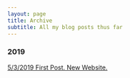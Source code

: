 ```yaml
---
layout: page
title: Archive
subtitle: All my blog posts thus far
---
```


### 2019

[5/3/2019 First Post. New Website.](https://github.com/RollWithMicole/RollWithMicole.github.io/blob/master/_posts/2019-05-03-first-post-new-website.md)
